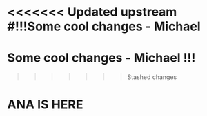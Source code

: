 <<<<<<< Updated upstream
#!!!Some cool changes - Michael 
=======
# Some cool changes - Michael !!!
>>>>>>> Stashed changes

# ANA IS HERE